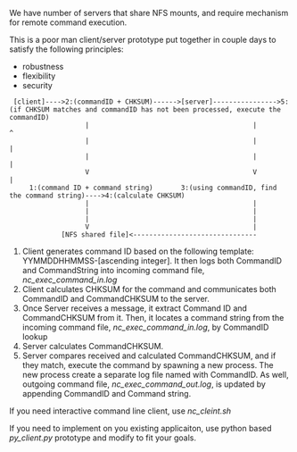 We have number of servers that share NFS mounts, and require mechanism for remote command execution. 

This is a poor man client/server prototype put together in couple days to satisfy the following principles: 

* robustness
* flexibility
* security

```
 [client]---->2:(commandID + CHKSUM)------>[server]---------------->5:(if CHKSUM matches and commandID has not been processed, execute the commandID)
                   |                                         |                                     ^
                   |                                         |                                     |
                   |                                         |                                     |
                   V                                         V                                     |
     1:(command ID + command string)       3:(using commandID, find the command string)---->4:(calculate CHKSUM)
                   |                                         |
                   |                                         |
                   |                                         |
                   V                                         |
             [NFS shared file]<------------------------------- 
```

1. Client generates command ID based on the following template: YYMMDDHHMMSS-[ascending integer]. It then logs both CommandID and CommandString into incoming command file, *nc_exec_command_in.log*
2. Client calculates CHKSUM for the command and communicates both CommandID and CommandCHKSUM to the server.
3. Once Server receives a message, it extract Command ID and CommandCHKSUM from it. Then, it locates a command string from the incoming command file, *nc_exec_command_in.log*, by CommandID lookup
4. Server calculates CommandCHKSUM.
5. Server compares received and calculated CommandCHKSUM, and if they match, execute the command by spawning a new process. The new process create a separate log file named with CommandID. As well, outgoing command file, *nc_exec_command_out.log*, is updated by appending CommandID and Command string.

If you need interactive command line client, use *nc_cleint.sh*

If you need to implement on you existing applicaiton, use python based *py_client.py* prototype and modify to fit your goals.
